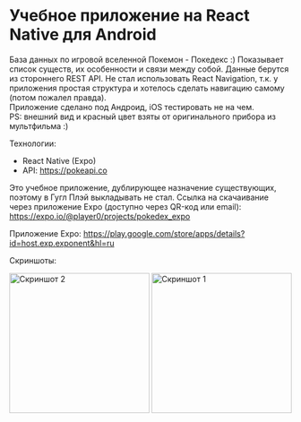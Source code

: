 # Учебное приложение на React Native для Android

База данных по игровой вселенной Покемон - Покедекс :) Показывает список существ, их особенности и связи между собой. Данные берутся из стороннего REST API. Не стал использовать React Navigation, т.к. у приложения простая структура и хотелось сделать навигацию самому (потом пожалел правда).  
Приложение сделано под Андроид, iOS тестировать не на чем.  
PS: внешний вид и красный цвет взяты от оригинального прибора из мультфильма :)

Технологии:

- React Native (Expo)
- API: https://pokeapi.co

Это учебное приложение, дублирующее назначение существующих, поэтому в Гугл Плэй выкладывать не стал. Ссылка на скачаивание через приложение Expo (доступно через QR-код или email):  
https://expo.io/@player0/projects/pokedex_expo

Приложение Expo: https://play.google.com/store/apps/details?id=host.exp.exponent&hl=ru

Скриншоты:

<img src="http://test.u10647.stark.vps-private.net/pokedex2.jpg" alt="Скриншот 2" width="250"/>

<img src="http://test.u10647.stark.vps-private.net/pokedex1.jpg" alt="Скриншот 1" width="250"/>
